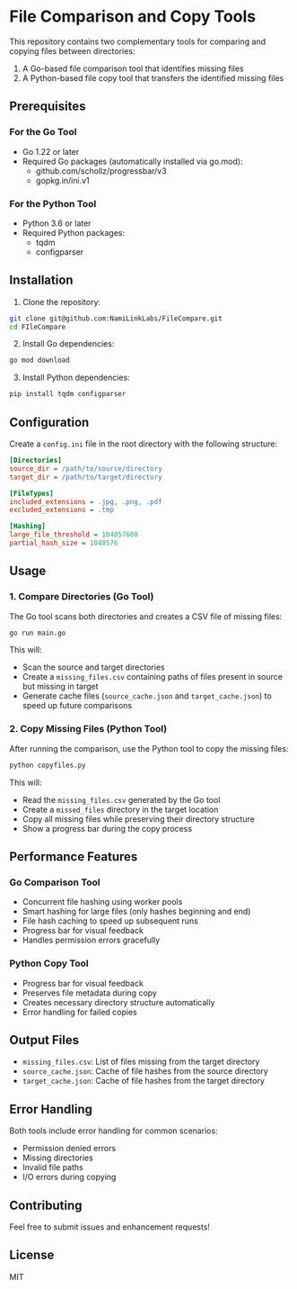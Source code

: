 # File Comparison and Copy Tools

This repository contains two complementary tools for comparing and copying files between directories:
1. A Go-based file comparison tool that identifies missing files
2. A Python-based file copy tool that transfers the identified missing files

## Prerequisites

### For the Go Tool
- Go 1.22 or later
- Required Go packages (automatically installed via go.mod):
  - github.com/schollz/progressbar/v3
  - gopkg.in/ini.v1

### For the Python Tool
- Python 3.6 or later
- Required Python packages:
  - tqdm
  - configparser

## Installation

1. Clone the repository:
```bash
git clone git@github.com:NamiLinkLabs/FileCompare.git
cd FIleCompare
```

2. Install Go dependencies:
```bash
go mod download
```

3. Install Python dependencies:
```bash
pip install tqdm configparser
```

## Configuration

Create a `config.ini` file in the root directory with the following structure:

```ini
[Directories]
source_dir = /path/to/source/directory
target_dir = /path/to/target/directory

[FileTypes]
included_extensions = .jpg, .png, .pdf
excluded_extensions = .tmp

[Hashing]
large_file_threshold = 104857600
partial_hash_size = 1048576
```

## Usage

### 1. Compare Directories (Go Tool)

The Go tool scans both directories and creates a CSV file of missing files:

```bash
go run main.go
```

This will:
- Scan the source and target directories
- Create a `missing_files.csv` containing paths of files present in source but missing in target
- Generate cache files (`source_cache.json` and `target_cache.json`) to speed up future comparisons

### 2. Copy Missing Files (Python Tool)

After running the comparison, use the Python tool to copy the missing files:

```bash
python copyfiles.py
```

This will:
- Read the `missing_files.csv` generated by the Go tool
- Create a `missed_files` directory in the target location
- Copy all missing files while preserving their directory structure
- Show a progress bar during the copy process

## Performance Features

### Go Comparison Tool
- Concurrent file hashing using worker pools
- Smart hashing for large files (only hashes beginning and end)
- File hash caching to speed up subsequent runs
- Progress bar for visual feedback
- Handles permission errors gracefully

### Python Copy Tool
- Progress bar for visual feedback
- Preserves file metadata during copy
- Creates necessary directory structure automatically
- Error handling for failed copies

## Output Files

- `missing_files.csv`: List of files missing from the target directory
- `source_cache.json`: Cache of file hashes from the source directory
- `target_cache.json`: Cache of file hashes from the target directory

## Error Handling

Both tools include error handling for common scenarios:
- Permission denied errors
- Missing directories
- Invalid file paths
- I/O errors during copying

## Contributing

Feel free to submit issues and enhancement requests!

## License

MIT
